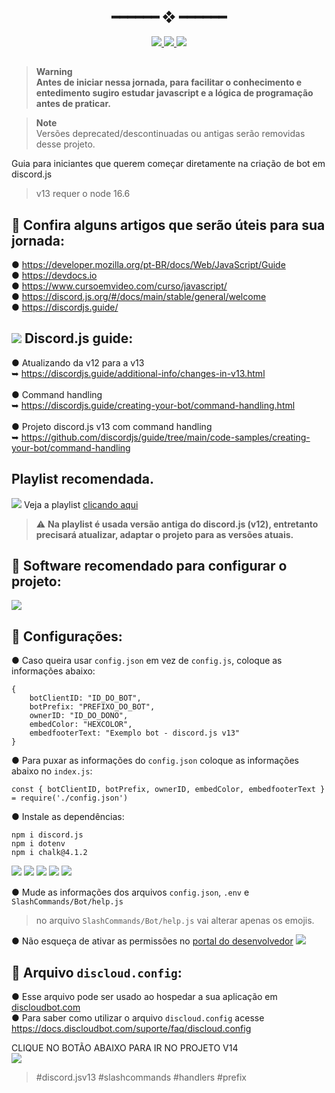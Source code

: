 <h2 align="center"> ━━━━━━  ❖  ━━━━━━ </h2>

<div align="center">
   <p></p>
   <a href="https://github.com/StarlineBR/raveninha-bot/stargazers">
      <img src="https://img.shields.io/github/stars/StarlineBR/raveninha-bot?color=%23ffb29b&labelColor=%23101415&style=for-the-badge">
   </a>
   <a href="https://github.com/StarlineBR/raveninha-bot/network/members/">
      <img src="https://img.shields.io/github/forks/StarlineBR/raveninha-bot?color=%23A2B7EE&labelColor=%23101415&style=for-the-badge">
   </a>
   <a href="https://github.com/StarlineBR/raveninha-bot/">
      <img src="https://img.shields.io/github/repo-size/StarlineBR/raveninha-bot?color=%23ee6a70&labelColor=%23101415&style=for-the-badge">
   </a>
   <br> 
</div>

<p/>

<h2></h2>

> **Warning**<br>
> **Antes de iniciar nessa jornada, para facilitar o conhecimento e entedimento sugiro estudar javascript e a lógica de programação antes de praticar.**

> **Note**<br>
> Versões deprecated/descontinuadas ou antigas serão removidas desse projeto.

Guia para iniciantes que querem começar diretamente na criação de bot em discord.js
> v13 requer o node 16.6

## 📄 Confira alguns artigos que serão úteis para sua jornada:
● https://developer.mozilla.org/pt-BR/docs/Web/JavaScript/Guide<br>
● https://devdocs.io<br>
● https://www.cursoemvideo.com/curso/javascript/<br>
● https://discord.js.org/#/docs/main/stable/general/welcome<br>
● https://discordjs.guide/

## ![](https://i.imgur.com/MjmHDsE.png) Discord.js guide:
● Atualizando da v12 para a v13<br>
 ➥ https://discordjs.guide/additional-info/changes-in-v13.html<br><br>
● Command handling<br>
 ➥ https://discordjs.guide/creating-your-bot/command-handling.html<br><br>
● Projeto discord.js v13 com command handling<br>
 ➥ https://github.com/discordjs/guide/tree/main/code-samples/creating-your-bot/command-handling<br>

 ## Playlist recomendada.
 ![](https://i.imgur.com/toQwUZE.png) Veja a playlist [clicando aqui](https://youtube.com/playlist?list=PLj8eMR1hXlcJDjxtBi1QhJg0dEWk5b3t6)
 > :warning: **Na playlist é usada versão antiga do discord.js (v12), entretanto precisará atualizar, adaptar o projeto para as versões atuais.**

## 📄 Software recomendado para configurar o projeto:
<a href="https://code.visualstudio.com"><img src="https://img.shields.io/badge/-Visual%20Studio%20Code-0464bc?style=flat-square&labelColor=0464bc&logo=VisualStudioCode&logoColor=white&link=ttps://code.visualstudio.com"/></a>

## 📄 Configurações:
● Caso queira usar `config.json` em vez de `config.js`, coloque as informações abaixo:
```
{
    botClientID: "ID_DO_BOT",
    botPrefix: "PREFIXO_DO_BOT",
    ownerID: "ID_DO_DONO",
    embedColor: "HEXCOLOR",
    embedfooterText: "Exemplo bot - discord.js v13"
}
```
● Para puxar as informações do `config.json` coloque as informações abaixo no `index.js`:
```
const { botClientID, botPrefix, ownerID, embedColor, embedfooterText } = require('./config.json')
```
● Instale as dependências:
```
npm i discord.js
npm i dotenv
npm i chalk@4.1.2
```
<a href="https://nodejs.org/pt-br/download/"><img src="https://img.shields.io/badge/-node.js-046c04?style=flat-square&labelColor=046c04&logo=node.js&logoColor=white&link=https://nodejs.org/pt-br/download/"/></a> <a href="https://discord.js.org/#/docs/discord.js/stable/general/welcome"><img src="https://img.shields.io/badge/-discord.js-ecdc1c?style=flat-square&labelColor=ecdc1c&logo=javascript&logoColor=black&link=https://discord.js.org/#/docs/discord.js/stable/general/welcome"/></a> <a href="https://www.npmjs.com/package/discord.js"><img src="https://img.shields.io/badge/-discord.js-c40404?style=flat-square&labelColor=c40404&logo=npm&logoColor=white&link=https://www.npmjs.com/package/discord.js"/></a> <a href="https://www.npmjs.com/package/dotenv"><img src="https://img.shields.io/badge/-dotenv-c40404?style=flat-square&labelColor=c40404&logo=npm&logoColor=white&link=https://www.npmjs.com/package/dotenv"/></a> <a href="https://www.npmjs.com/package/chalk"><img src="https://img.shields.io/badge/-chalk@4.1.2-c40404?style=flat-square&labelColor=c40404&logo=npm&logoColor=white&link=https://www.npmjs.com/package/chalk"/></a>ﾠ

● Mude as informações dos arquivos `config.json`, `.env` e `SlashCommands/Bot/help.js`
> no arquivo `SlashCommands/Bot/help.js` vai alterar apenas os emojis.

● Não esqueça de ativar as permissões no [portal do desenvolvedor](https://discord.dev)
![](https://i.imgur.com/8DBc7xf.png)

## 📄 Arquivo `discloud.config`:
● Esse arquivo pode ser usado ao hospedar a sua aplicação em [discloudbot.com](https://discloudbot.com)<br>
● Para saber como utilizar o arquivo `discloud.config` acesse https://docs.discloudbot.com/suporte/faq/discloud.config

CLIQUE NO BOTÃO ABAIXO PARA IR NO PROJETO V14 <br> <a href="https://github.com/StarlineBR/raveninha-bot/tree/v14"><img src="https://img.shields.io/badge/-V14-ecdc1c?style=flat-square&labelColor=ecdc1c&logo=javascript&logoColor=black&link=https://github.com/StarlineBR/raveninha-bot/tree/v14"/></a>

> #discord.jsv13 #slashcommands #handlers #prefix
